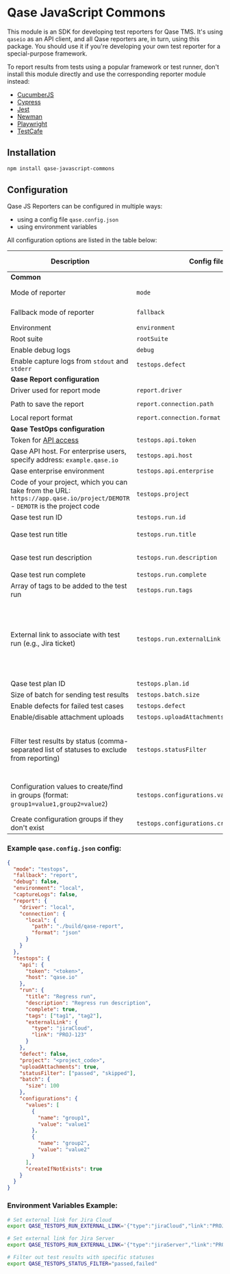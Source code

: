 # Qase JavaScript Commons

This module is an SDK for developing test reporters for Qase TMS.
It's using `qaseio` as an API client, and all Qase reporters are, in turn,
using this package.
You should use it if you're developing your own test reporter for a special-purpose framework.

To report results from tests using a popular framework or test runner,
don't install this module directly and
use the corresponding reporter module instead:

* [CucumberJS](https://github.com/qase-tms/qase-javascript/tree/main/qase-cucumberjs#readme)
* [Cypress](https://github.com/qase-tms/qase-javascript/tree/main/qase-cypress#readme)
* [Jest](https://github.com/qase-tms/qase-javascript/tree/main/qase-jest#readme)
* [Newman](https://github.com/qase-tms/qase-javascript/tree/main/qase-newman#readme)
* [Playwright](https://github.com/qase-tms/qase-javascript/tree/main/qase-playwright#readme)
* [TestCafe](https://github.com/qase-tms/qase-javascript/tree/main/qase-testcafe#readme)

## Installation

```bash
npm install qase-javascript-commons
```

## Configuration

Qase JS Reporters can be configured in multiple ways:

- using a config file `qase.config.json`
- using environment variables

All configuration options are listed in the table below:

| Description                                                                                                           | Config file                | Environment variable            | Default value                           | Required | Possible values            |
|-----------------------------------------------------------------------------------------------------------------------|----------------------------|---------------------------------|-----------------------------------------|----------|----------------------------|
| **Common**                                                                                                            |                            |                                 |                                         |          |                            |
| Mode of reporter                                                                                                      | `mode`                     | `QASE_MODE`                     | `off`                                  | No       | `testops`, `report`, `off` |
| Fallback mode of reporter                                                                                             | `fallback`                 | `QASE_FALLBACK`                 | `off`                                   | No       | `testops`, `report`, `off` |
| Environment                                                                                                           | `environment`              | `QASE_ENVIRONMENT`              | undefined                              | No       | Any string                 |
| Root suite                                                                                                            | `rootSuite`                | `QASE_ROOT_SUITE`               | undefined                               | No       | Any string                 |
| Enable debug logs                                                                                                     | `debug`                    | `QASE_DEBUG`                    | `False`                                 | No       | `True`, `False`            |
| Enable capture logs from `stdout` and `stderr`                                                                        | `testops.defect`           | `QASE_CAPTURE_LOGS`             | `False`                                 | No       | `True`, `False`            |
| **Qase Report configuration**                                                                                         |                            |                                 |                                         |          |                            |
| Driver used for report mode                                                                                           | `report.driver`            | `QASE_REPORT_DRIVER`            | `local`                                 | No       | `local`                    |
| Path to save the report                                                                                               | `report.connection.path`   | `QASE_REPORT_CONNECTION_PATH`   | `./build/qase-report`                   |          |                            |
| Local report format                                                                                                   | `report.connection.format` | `QASE_REPORT_CONNECTION_FORMAT` | `json`                                  |          | `json`, `jsonp`            |
| **Qase TestOps configuration**                                                                                        |                            |                                 |                                         |          |                            |
| Token for [API access](https://developers.qase.io/#authentication)                                                    | `testops.api.token`        | `QASE_TESTOPS_API_TOKEN`        |  undefined                              | Yes      | Any string                 |
| Qase API host. For enterprise users, specify address: `example.qase.io`                                           | `testops.api.host`         | `QASE_TESTOPS_API_HOST`         | `qase.io`                               | No       | Any string                 |
| Qase enterprise environment                                                                                           | `testops.api.enterprise`   | `QASE_TESTOPS_API_ENTERPRISE`   | `False`                                 | No       | `True`, `False`            |
| Code of your project, which you can take from the URL: `https://app.qase.io/project/DEMOTR` - `DEMOTR` is the project code | `testops.project`          | `QASE_TESTOPS_PROJECT`          |  undefined                              | Yes      | Any string                 |
| Qase test run ID                                                                                                      | `testops.run.id`           | `QASE_TESTOPS_RUN_ID`           |  undefined                              | No       | Any integer                |
| Qase test run title                                                                                                   | `testops.run.title`        | `QASE_TESTOPS_RUN_TITLE`        | `Automated run <Current date and time>` | No       | Any string                 |
| Qase test run description                                                                                             | `testops.run.description`  | `QASE_TESTOPS_RUN_DESCRIPTION`  | `<Framework name> automated run`        | No       | Any string                 |
| Qase test run complete                                                                                                | `testops.run.complete`     | `QASE_TESTOPS_RUN_COMPLETE`     | `True`                                  |          | `True`, `False`            |
| Array of tags to be added to the test run                                                                             | `testops.run.tags`         | `QASE_TESTOPS_RUN_TAGS`         | `[]`                                    | No       | Array of strings           |
| External link to associate with test run (e.g., Jira ticket)                                                          | `testops.run.externalLink` | `QASE_TESTOPS_RUN_EXTERNAL_LINK` | undefined                              | No       | JSON object with `type` (`jiraCloud` or `jiraServer`) and `link` (e.g., `PROJ-123`) |
| Qase test plan ID                                                                                                     | `testops.plan.id`          | `QASE_TESTOPS_PLAN_ID`          |  undefined                              | No       | Any integer                |
| Size of batch for sending test results                                                                                | `testops.batch.size`       | `QASE_TESTOPS_BATCH_SIZE`       | `200`                                   | No       | Any integer                |
| Enable defects for failed test cases                                                                                  | `testops.defect`           | `QASE_TESTOPS_DEFECT`           | `False`                                 | No       | `True`, `False`            |
| Enable/disable attachment uploads                                                                                     | `testops.uploadAttachments`        | `QASE_TESTOPS_UPLOAD_ATTACHMENTS`       | `true`                                  | No       | `True`, `False`            |
| Filter test results by status (comma-separated list of statuses to exclude from reporting)                           | `testops.statusFilter`              | `QASE_TESTOPS_STATUS_FILTER`             | undefined                               | No       | Array of strings (`passed`, `failed`, `skipped`, `invalid`) |
| Configuration values to create/find in groups (format: `group1=value1,group2=value2`)                                | `testops.configurations.values`     | `QASE_TESTOPS_CONFIGURATIONS_VALUES`     | undefined                               | No       | Comma-separated key=value pairs |
| Create configuration groups if they don't exist                                                                       | `testops.configurations.createIfNotExists` | `QASE_TESTOPS_CONFIGURATIONS_CREATE_IF_NOT_EXISTS` | `false`                          | No       | `True`, `False`            |

### Example `qase.config.json` config:

```json
{
  "mode": "testops",
  "fallback": "report",
  "debug": false,
  "environment": "local",
  "captureLogs": false,
  "report": {
    "driver": "local",
    "connection": {
      "local": {
        "path": "./build/qase-report",
        "format": "json"
      }
    }
  },
  "testops": {
    "api": {
      "token": "<token>",
      "host": "qase.io"
    },
    "run": {
      "title": "Regress run",
      "description": "Regress run description",
      "complete": true,
      "tags": ["tag1", "tag2"],
      "externalLink": {
        "type": "jiraCloud",
        "link": "PROJ-123"
      }
    },
    "defect": false,
    "project": "<project_code>",
    "uploadAttachments": true,
    "statusFilter": ["passed", "skipped"],
    "batch": {
      "size": 100
    },
    "configurations": {
      "values": [
        {
          "name": "group1",
          "value": "value1"
        },
        {
          "name": "group2", 
          "value": "value2"
        }
      ],
      "createIfNotExists": true
    }
  }
}
```

### Environment Variables Example:

```bash
# Set external link for Jira Cloud
export QASE_TESTOPS_RUN_EXTERNAL_LINK='{"type":"jiraCloud","link":"PROJ-123"}'

# Set external link for Jira Server
export QASE_TESTOPS_RUN_EXTERNAL_LINK='{"type":"jiraServer","link":"PROJ-456"}'

# Filter out test results with specific statuses
export QASE_TESTOPS_STATUS_FILTER="passed,failed"
```

